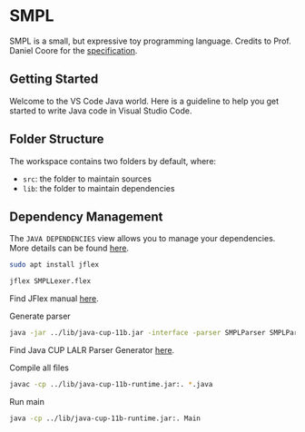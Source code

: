 # SMPL

SMPL is a small, but expressive toy programming language. Credits to Prof. Daniel Coore for the [specification](./SPECIFICATION.md).

## Getting Started

Welcome to the VS Code Java world. Here is a guideline to help you get started to write Java code in Visual Studio Code.

## Folder Structure

The workspace contains two folders by default, where:

- `src`: the folder to maintain sources
- `lib`: the folder to maintain dependencies

## Dependency Management

The `JAVA DEPENDENCIES` view allows you to manage your dependencies. More details can be found [here](https://github.com/microsoft/vscode-java-pack/blob/master/release-notes/v0.9.0.md#work-with-jar-files-directly).

```bash
sudo apt install jflex
```

```bash
jflex SMPLLexer.flex
```

Find JFlex manual [here](https://jflex.de/manual.html).

Generate parser

```bash
java -jar ../lib/java-cup-11b.jar -interface -parser SMPLParser SMPLParser.cup
```

Find Java CUP LALR Parser Generator [here](http://www2.cs.tum.edu/projects/cup/index.php).

Compile all files

```bash
javac -cp ../lib/java-cup-11b-runtime.jar:. *.java
```

Run main

```bash
java -cp ../lib/java-cup-11b-runtime.jar:. Main
```